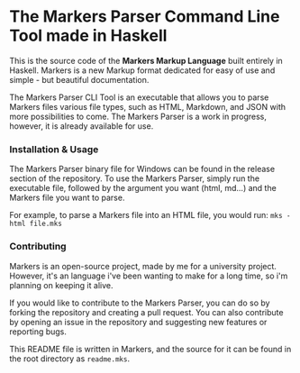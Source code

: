 # The Markers Parser Command Line Tool made in Haskell

This is the source code of the **Markers Markup Language** built entirely in Haskell.
Markers is a new Markup format dedicated for easy of use and simple - but beautiful documentation.

The Markers Parser CLI Tool is an executable that allows you to parse Markers files various file types, such as HTML, Markdown, and JSON with
more possibilities to come. The Markers Parser is a work in progress, however, it is already available for use.

###  Installation & Usage

The Markers Parser binary file for Windows can be found in the release section of the repository.
To use the Markers Parser, simply run the executable file, followed by the argument you want (html, md...)
and the Markers file you want to parse.

For example, to parse a Markers file into an HTML file, you would run:
`mks -html file.mks`

###  Contributing

Markers is an open-source project, made by me for a university project.
However, it's an language i've been wanting to make for a long time, so i'm planning on keeping it alive.

If you would like to contribute to the Markers Parser, you can do so by forking the repository and creating a pull request.
You can also contribute by opening an issue in the repository and suggesting new features or reporting bugs.


This README file is written in Markers, and the source for it can be found in the root directory as `readme.mks`.
